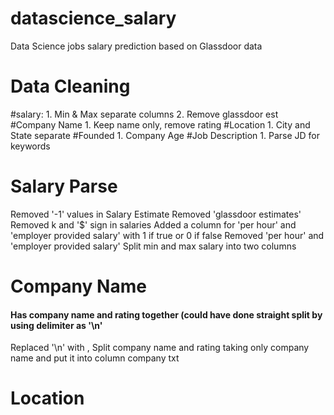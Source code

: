 # datascience_salary
Data Science jobs salary prediction based on Glassdoor data

# Data Cleaning
  #salary:
    1. Min & Max separate columns
    2. Remove glassdoor est
#Company Name
    1. Keep name only, remove rating
#Location
    1. City and State separate
#Founded
    1. Company Age
#Job Description
    1. Parse JD for keywords

# Salary Parse
Removed '-1' values in Salary Estimate
Removed 'glassdoor estimates'
Removed k and '$' sign in salaries
Added a column for 'per hour' and 'employer provided salary' with 1 if true or 0 if false
Removed 'per hour' and 'employer provided salary'
Split min and max salary into two columns

# Company Name 
  #### Has company name and rating together (could have done straight split by using delimiter as '\n'
Replaced '\n' with , 
Split company name and rating taking only company name and put it into column company txt

# Location

    
